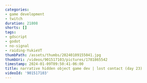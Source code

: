 ```yaml
---
categories:
- game development
- twitch
duration: 21808
shorts: []
tags:
- gdscript
- godot
- no-signal
- raiding-YukieVT
thumbPath: /assets/thumbs/20240109155041.jpg
thumbUri: /videos/901517103/pictures/1781865542
timestamp: 2024-01-09T09:50:41-06:00
title: narrative hidden object game dev | lost contact (day 23)
videoId: '901517103'
---
```

